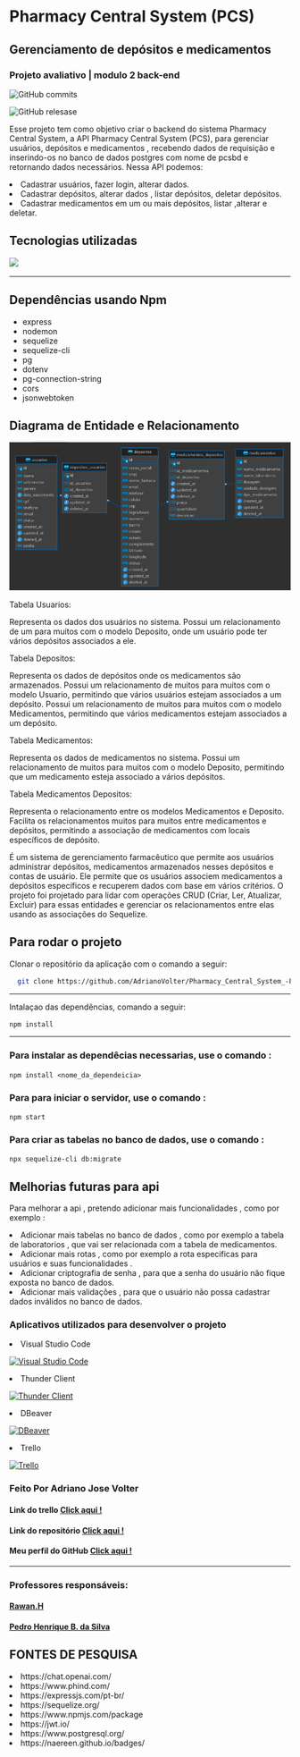 # Pharmacy Central System (PCS) 
## Gerenciamento de depósitos e medicamentos 
### Projeto avaliativo | modulo 2 back-end 
 
 ![GitHub commits]( https://img.shields.io/github/commit-activity/m/AdrianoVolter/Pharmacy_Central_System_-PCS-?style=plastic) 

 ![GitHub relesase]( https://img.shields.io/github/v/release/AdrianoVolter/Pharmacy_Central_System_-PCS-?style=plastic) 
<p>
  Esse projeto tem como objetivo criar o backend do sistema Pharmacy Central System, a API Pharmacy Central System (PCS), para gerenciar usuários, depósitos e medicamentos , recebendo dados de requisição e inserindo-os no banco de dados postgres com nome de pcsbd e retornando dados necessários. 
  Nessa API podemos:
   <li>Cadastrar usuários, fazer login, alterar dados. 
   <li>Cadastrar depósitos, alterar dados , listar depósitos, deletar depósitos.
   <li>Cadastrar medicamentos em um ou mais depósitos, listar ,alterar e deletar.
</p>


## Tecnologias utilizadas

<p align="">
  <a href="https://skillicons.dev">
    <img src="https://skillicons.dev/icons?i=nodejs,express,postgres,sequelize,javascript,git,github,vscode" />
  </a>
</p>

***
## Dependências usando Npm
<ul>
    <li>express</li>
    <li>nodemon</li>
    <li>sequelize</li>
    <li>sequelize-cli</li>
    <li>pg</li>
    <li>dotenv</li>
    <li>pg-connection-string</li>
    <li>cors</li>
    <li>jsonwebtoken</li>
</ul>

## Diagrama de Entidade e Relacionamento 

![Imagem do Projeto](assets/Captura%20de%20tela%20de%202023-07-20%2022-17-39.png)

<p>Tabela Usuarios:

Representa os dados dos usuários no sistema.
Possui um relacionamento de um para muitos com o modelo Deposito, onde um usuário pode ter vários depósitos associados a ele.

<p>Tabela Depositos:

Representa os dados de depósitos onde os medicamentos são armazenados.
Possui um relacionamento de muitos para muitos com o modelo Usuario, permitindo que vários usuários estejam associados a um depósito.
Possui um relacionamento de muitos para muitos com o modelo Medicamentos, permitindo que vários medicamentos estejam associados a um depósito.

<p>Tabela Medicamentos:

Representa os dados de medicamentos no sistema.
Possui um relacionamento de muitos para muitos com o modelo Deposito, permitindo que um medicamento esteja associado a vários depósitos.

<p>Tabela Medicamentos Depositos:

Representa o relacionamento entre os modelos Medicamentos e Deposito.
Facilita os relacionamentos muitos para muitos entre medicamentos e depósitos, permitindo a associação de medicamentos com locais específicos de depósito.

<p>É um sistema de gerenciamento farmacêutico que permite aos usuários administrar depósitos, medicamentos armazenados nesses depósitos e contas de usuário. Ele permite que os usuários associem medicamentos a depósitos específicos e recuperem dados com base em vários critérios. O projeto foi projetado para lidar com operações CRUD (Criar, Ler, Atualizar, Excluir) para essas entidades e gerenciar os relacionamentos entre elas usando as associações do Sequelize.

## Para rodar o projeto 

<p>
  Clonar o repositório da aplicação com o comando a seguir:
</p>

```sh
  git clone https://github.com/AdrianoVolter/Pharmacy_Central_System_-PCS-.git
```
***

<p>
  Intalaçao das dependências, comando a seguir:
</p>

```sh
npm install
```
***

### Para instalar as dependêcias necessarias, use o comando :

```
npm install <nome_da_dependeicia>
```

### Para para iniciar o servidor, use o comando :

```
npm start
```
### Para criar as tabelas no banco de dados, use o comando :

```
npx sequelize-cli db:migrate
```

## Melhorias futuras para api 

Para melhorar a api , pretendo adicionar mais funcionalidades , como por exemplo :
<li>Adicionar mais tabelas no banco de dados , como por exemplo a tabela de laboratorios , que vai ser relacionada com a tabela de medicamentos.

<li>Adicionar mais rotas , como por exemplo a rota especificas para usuários e suas funcionalidades .

<li>Adicionar criptografia de senha , para que a senha do usuário não fique exposta no banco de dados.

<li>Adicionar mais validações , para que o usuário não possa cadastrar dados inválidos no banco de dados.

### Aplicativos utilizados para desenvolver o projeto

<li>Visual Studio Code
  
  [![Visual Studio Code](https://img.shields.io/badge/Visual%20Studio%20Code-IDE-blue)](https://code.visualstudio.com/)

<li>Thunder Client

[![Thunder Client](https://img.shields.io/badge/Thunder%20Client-REST%20Client-orange)](https://www.thunderclient.io/)

<li>DBeaver

[![DBeaver](https://img.shields.io/badge/DBeaver-IDE%20para%20banco%20de%20dados-blue)](https://dbeaver.io/)

<li>Trello

[![Trello](https://img.shields.io/badge/Trello-Gerenciador%20de%20projetos-blue)](https://trello.com/)

### Feito Por Adriano Jose Volter

#### Link do trello [Click aqui !](https://trello.com/b/UaxE96it/pharmacy-central-system-pcs-modulo-2-projeto-avaliativo)

#### Link do repositório [Click aqui !](https://github.com/AdrianoVolter/Pharmacy_Central_System_-PCS-)

#### Meu perfil do GitHub  [ Click aqui !](https://github.com/AdrianoVolter)
***
### Professores responsáveis:

#### [Rawan.H](https://github.com/Hawangledt) 
#### [Pedro Henrique B. da Silva](https://github.com/pedrohbsilva) 

## FONTES DE PESQUISA
<li>https://chat.openai.com/
<li>https://www.phind.com/
<li>https://expressjs.com/pt-br/
<li>https://sequelize.org/
<li>https://www.npmjs.com/package
<li>https://jwt.io/
<li>https://www.postgresql.org/
<li>https://naereen.github.io/badges/

